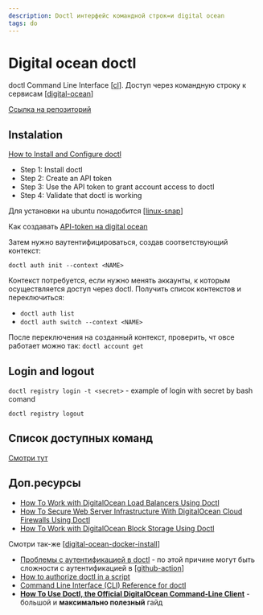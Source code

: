 ```yaml
---
description: Doctl интерфейс командной строк=и digital ocean
tags: do
---
```

# Digital ocean doctl

doctl Command Line Interface [[cl]]. Доступ через командную строку к сервисам [[digital-ocean]]

[Ссылка на репозиторий](https://github.com/digitalocean/doctl)

## Instalation

[How to Install and Configure doctl](https://docs.digitalocean.com/reference/doctl/how-to/install/)

- Step 1: Install doctl
- Step 2: Create an API token
- Step 3: Use the API token to grant account access to doctl
- Step 4: Validate that doctl is working

Для установки на ubuntu понадобится [[linux-snap]]

Как создавать [API-token на digital ocean](https://docs.digitalocean.com/reference/api/create-personal-access-token/)

Затем нужно ваутентифицироваться, создав соответствующий контекст:

`doctl auth init --context <NAME>`

Контекст потребуется, если нужно менять аккаунты, к которым осуществляется доступ через doctl. Получить список контекстов и переключиться:

- `doctl auth list`
- `doctl auth switch --context <NAME>`

После переключения на созданный контекст, проверить, чт овсе работает можно так: `doctl account get`

## Login and logout

`doctl registry login -t <secret>` - example of login with secret by bash comand

`doctl registry logout`

## Список доступных команд

[Смотри тут](https://docs.digitalocean.com/reference/doctl/reference/)

## Доп.ресурсы

- [How To Work with DigitalOcean Load Balancers Using Doctl](https://www.digitalocean.com/community/tutorials/how-to-work-with-digitalocean-load-balancers-using-doctl)
- [How To Secure Web Server Infrastructure With DigitalOcean Cloud Firewalls Using Doctl](https://www.digitalocean.com/community/tutorials/how-to-secure-web-server-infrastructure-with-digitalocean-cloud-firewalls-using-doctl)
- [How To Work with DigitalOcean Block Storage Using Doctl](https://www.digitalocean.com/community/tutorials/how-to-work-with-digitalocean-block-storage-using-doctl)

Смотри так-же [[digital-ocean-docker-install]]

- [Проблемы с аутентификацией в doctl](https://github.com/digitalocean/doctl/issues/703) - по этой причине могут быть сложности с аутентификацией в [[github-action]]
- [How to authorize doctl in a script](https://www.digitalocean.com/community/questions/how-to-authorize-doctl-in-a-script)
- [Command Line Interface (CLI) Reference for doctl](https://docs.digitalocean.com/reference/doctl/reference/)
- [**How To Use Doctl, the Official DigitalOcean Command-Line Client**](https://www.digitalocean.com/community/tutorials/how-to-use-doctl-the-official-digitalocean-command-line-client) - большой и **максимально полезный** гайд

[//begin]: # "Autogenerated link references for markdown compatibility"
[cl]: ../lists/cl "Ci - непрервыная интеграция"
[digital-ocean]: ../lists/digital-ocean "Digital ocean"
[linux-snap]: linux-snap "linux-snap"
[digital-ocean-docker-install]: digital-ocean-docker-install "Digital ocean docker install"
[github-action]: github-action "Githunb action"
[//end]: # "Autogenerated link references"